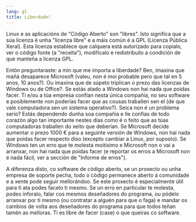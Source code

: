 ```yaml
---
lang: gl
title: Liberdade!
---
```


Linux e as aplicacións de "Código Aberto" son "libres". Isto significa que a súa licenza é unha "licenza libre" e a máis común é a GPL (Licenza Pública Xeral). Esta licenza establece que calquera está autorizado para copialo, ver o código fonte (a "receita"), modificalo e redistribuílo a condición de que manteña a licenza GPL.

Entón preguntaraste: a min que me importa a liberdade? Ben, imaxina que mañá desaparece Microsoft (valeu, non é moi probable pero que tal en 5 anos, 10 anos?). Ou imaxina que de súpeto triplican o prezo das licenzas de Windows ou de Office?. Se estás atado a Windows non hai nada que poidas facer. Ti e/ou a túa empresa confían nesta única compañía, no seu software e posiblemente non poderías facer que as cousas traballen sen el (de que vale computadora sen un sistema operativo?). Seica non é un problema serio? Estás dependendo dunha soa compañía e lle confías de todo corazón algo tan importante nestes días como é o feito que as túas computadoras traballen do xeito que deberían. Se Microsoft decide aumentar o prezo 1000 € para a seguinte versión de Windows, non hai nada que poidas facer respecto diso (excepto cambiar a Linux, por suposto). Se Windows ten un erro que te molesta moitísimo e Microsoft non o vai a arranxar, non hai nada que poidas facer (e reportar os erros a Microsoft non é nada fácil, ver a sección de "Informe de erros").

A diferenza disto, co software de código aberto, se un proxecto ou unha empresa de soporte pecha, todo o código permanece aberto á comunidade e a xente pode seguir mellorándoo. Se este proxecto é especialmente útil para ti ata podes facelo ti mesmo. Se un erro en particular te molesta, podes inforalo, falar cos mesmos deseñadores do programa, ou pódelo arranxar por ti mesmo (ou contratar a alguén para que o faga) e mandar os cambios de volta aos deseñadores do programa para que todos teñan tamén as melloras. Ti es libre de facer (case) o que queiras co software.





